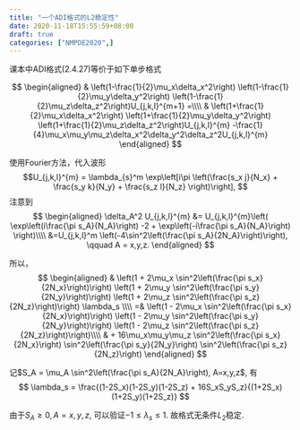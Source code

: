 ```yaml
---
title: "一个ADI格式的L2稳定性"
date: 2020-11-18T15:55:59+08:00
draft: true
categories: ["NMPDE2020",]
---
```


课本中ADI格式(2.4.27)等价于如下单步格式

$$
\begin{aligned}
&
\left(1-\frac{1}{2}\mu_x\delta_x^2\right)
\left(1-\frac{1}{2}\mu_y\delta_y^2\right)
\left(1-\frac{1}{2}\mu_z\delta_z^2\right)U_{j,k,l}^{m+1} =\\\\
&
\left(1+\frac{1}{2}\mu_x\delta_x^2\right)
\left(1+\frac{1}{2}\mu_y\delta_y^2\right)
\left(1+\frac{1}{2}\mu_z\delta_z^2\right)U_{j,k,l}^{m}
-\frac{1}{4}\mu_x\mu_y\mu_z\delta_x^2\delta_y^2\delta_z^2U_{j,k,l}^{m}
\end{aligned}
$$

使用Fourier方法，代入波形
$$U_{j,k,l}^{m} = \lambda_{s}^m 
\exp\left[i\pi
\left(\frac{s_x j}{N_x} + \frac{s_y k}{N_y} + \frac{s_z l}{N_z}
\right)\right],
$$
注意到
$$
\begin{aligned}
\delta_A^2 U_{j,k,l}^{m} 
&= U_{j,k,l}^{m}\left(
    \exp\left(i\frac{\pi s_A}{N_A}\right) -2 +
    \exp\left(-i\frac{\pi s_A}{N_A}\right)
\right)\\\\
&=U_{j,k,l}^m \left(-4\sin^2\left(\frac{\pi s_A}{2N_A}\right)\right),
\qquad A = x,y,z.
\end{aligned}
$$

所以，
$$
\begin{aligned}
&
\left(1 + 2\mu_x \sin^2\left(\frac{\pi s_x}{2N_x}\right)\right)
\left(1 + 2\mu_y \sin^2\left(\frac{\pi s_y}{2N_y}\right)\right)
\left(1 + 2\mu_z \sin^2\left(\frac{\pi s_z}{2N_z}\right)\right)
\lambda_s \\\\
=& 
\left(1 - 2\mu_x \sin^2\left(\frac{\pi s_x}{2N_x}\right)\right)
\left(1 - 2\mu_y \sin^2\left(\frac{\pi s_y}{2N_y}\right)\right)
\left(1 - 2\mu_z \sin^2\left(\frac{\pi s_z}{2N_z}\right)\right)\\\\
& +
16\mu_x\mu_y\mu_z
\sin^2\left(\frac{\pi s_x}{2N_x}\right)
\sin^2\left(\frac{\pi s_y}{2N_y}\right)
\sin^2\left(\frac{\pi s_z}{2N_z}\right)
\end{aligned}
$$

记$S_A = \mu_A \sin^2\left(\frac{\pi s_A}{2N_A}\right), A=x,y,z$, 有
$$
\lambda_s =
\frac{(1-2S_x)(1-2S_y)(1-2S_z) + 16S_xS_yS_z}{(1+2S_x)(1+2S_y)(1+2S_z)}
$$

由于$S_A \ge 0, A=x,y,z$, 可以验证$-1\le \lambda_s \le 1$. 
故格式无条件$L_2$稳定.
